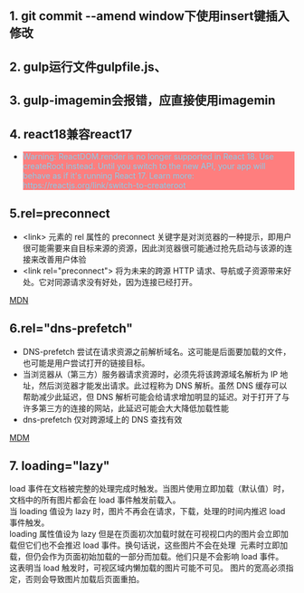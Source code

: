 
## 1. git commit --amend window下使用insert键插入修改

## 2. gulp运行文件gulpfile.js、

## 3. gulp-imagemin会报错，应直接使用imagemin

## 4. react18兼容react17

-  <p style="color:skyblue; background: rgba(255,0,0,0.5)"> Warning: ReactDOM.render is no longer supported in React 18. Use createRoot instead. Until you switch to the new API, your app will behave as if it's running React 17. Learn more: https://reactjs.org/link/switch-to-createroot</p>

## 5.rel=preconnect

- \<link\> 元素的 rel 属性的 preconnect 关键字是对浏览器的一种提示，即用户很可能需要来自目标来源的资源，因此浏览器很可能通过抢先启动与该源的连接来改善用户体验
- \<link rel="preconnect"\> 将为未来的跨源 HTTP 请求、导航或子资源带来好处。它对同源请求没有好处，因为连接已经打开。

[MDN](https://developer.mozilla.org/zh-CN/docs/Web/HTML/Reference/Attributes/rel/preconnect)

## 6.rel="dns-prefetch"

- DNS-prefetch 尝试在请求资源之前解析域名。这可能是后面要加载的文件，也可能是用户尝试打开的链接目标。
- 当浏览器从（第三方）服务器请求资源时，必须先将该跨源域名解析为 IP 地址，然后浏览器才能发出请求。此过程称为 DNS 解析。虽然 DNS 缓存可以帮助减少此延迟，但 DNS 解析可能会给请求增加明显的延迟。对于打开了与许多第三方的连接的网站，此延迟可能会大大降低加载性能
- dns-prefetch 仅对跨源域上的 DNS 查找有效

[MDM](https://developer.mozilla.org/zh-CN/docs/Web/Performance/Guides/dns-prefetch)

## 7. loading="lazy"

load 事件在文档被完整的处理完成时触发。当图片使用立即加载（默认值）时，文档中的所有图片都会在 load 事件触发前载入。   
当 loading 值设为 lazy 时，图片不再会在请求，下载，处理的时间内推迟 load 事件触发。  
loading 属性值设为 lazy 但是在页面初次加载时就在可视视口内的图片会立即加载但它们也不会推迟 load 事件。换句话说，这些图片不会在处理 <img> 元素时立即加载，但仍会作为页面初始加载的一部分而加载。他们只是不会影响 load 事件。   
这表明当 load 触发时，可视区域内懒加载的图片可能不可见。 
图片的宽高必须指定，否则会导致图片加载后页面重拍。